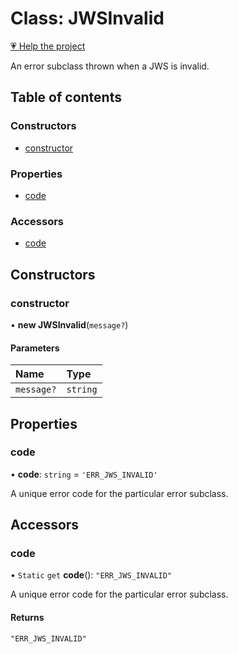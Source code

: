# Class: JWSInvalid

[💗 Help the project](https://github.com/sponsors/panva)

An error subclass thrown when a JWS is invalid.

## Table of contents

### Constructors

- [constructor](util_errors.JWSInvalid.md#constructor)

### Properties

- [code](util_errors.JWSInvalid.md#code)

### Accessors

- [code](util_errors.JWSInvalid.md#code-1)

## Constructors

### constructor

• **new JWSInvalid**(`message?`)

#### Parameters

| Name | Type |
| :------ | :------ |
| `message?` | `string` |

## Properties

### code

• **code**: `string` = `'ERR_JWS_INVALID'`

A unique error code for the particular error subclass.

## Accessors

### code

• `Static` `get` **code**(): ``"ERR_JWS_INVALID"``

A unique error code for the particular error subclass.

#### Returns

``"ERR_JWS_INVALID"``
